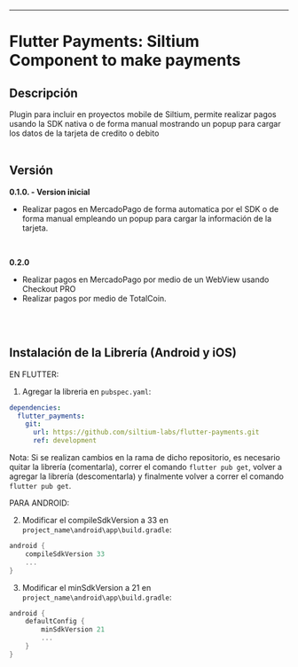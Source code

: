 ------------------------------------------
# **Flutter Payments: Siltium Component to make payments**<br> 

## **Descripción**
Plugin para incluir en proyectos mobile de Siltium, permite realizar pagos usando la SDK nativa o de forma manual mostrando un popup para cargar los datos de la tarjeta de credito o debito
<br>
<br>

## **Versión**
**0.1.0. - Version inicial**
<br>
- Realizar pagos en MercadoPago de forma automatica por el SDK o de forma manual empleando un popup para cargar la información de la tarjeta.
<br>

**0.2.0**
<br>
- Realizar pagos en MercadoPago por medio de un WebView usando Checkout PRO
- Realizar pagos por medio de TotalCoin.
<br>
<br>

## **Instalación de la Librería (Android y iOS)**
EN FLUTTER:

1) Agregar la libreria en `pubspec.yaml`:
```yaml
dependencies:
  flutter_payments:
    git:
      url: https://github.com/siltium-labs/flutter-payments.git
      ref: development
```
Nota: Si se realizan cambios en la rama de dicho repositorio, es necesario quitar la librería (comentarla), correr el comando `flutter pub get`, volver a agregar la librería (descomentarla) y finalmente volver a correr el comando `flutter pub get`.

PARA ANDROID:

2) Modificar el compileSdkVersion a 33 en `project_name\android\app\build.gradle`:
```gradle
android {
    compileSdkVersion 33
    ...
}
```

3) Modificar el minSdkVersion a 21 en `project_name\android\app\build.gradle`:
```gradle
android {
    defaultConfig {
        minSdkVersion 21
        ...
    }
}
```

